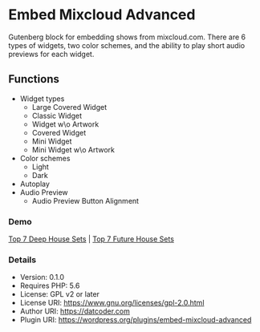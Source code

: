 # Embed Mixcloud Advanced

Gutenberg block for embedding shows from mixcloud.com. There are 6 types of widgets, two color schemes, and the ability to play short audio previews for each widget.

## Functions

- Widget types
  - Large Covered Widget
  - Classic Widget
  - Widget w\o Artwork
  - Covered Widget
  - Mini Widget
  - Mini Widget w\o Artwork
- Color schemes
  - Light
  - Dark
- Autoplay
- Audio Preview
  - Audio Preview Button Alignment 

### Demo
 
[Top 7 Deep House Sets](https://datcoder.com/top-7-deep-house-sets/) | [Top 7 Future House Sets](https://datcoder.com/top-7-future-house-sets/)

### Details

 * Version:           0.1.0
 * Requires PHP:      5.6
 * License:           GPL v2 or later
 * License URI:       https://www.gnu.org/licenses/gpl-2.0.html
 * Author URI:        https://datcoder.com
 * Plugin URI:        https://wordpress.org/plugins/embed-mixcloud-advanced 